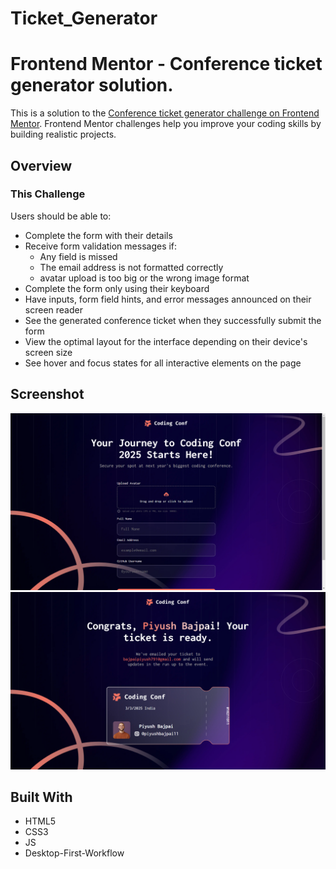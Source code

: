 # Ticket_Generator

# Frontend Mentor - Conference ticket generator solution.
This is a solution to the [Conference ticket generator challenge on Frontend Mentor](https://www.frontendmentor.io/challenges/conference-ticket-generator-oq5gFIU12w). Frontend Mentor challenges help you improve your coding skills by building realistic projects.

## Overview  


### This Challenge

Users should be able to:

* Complete the form with their details
* Receive form validation messages if:
  * Any field is missed
  * The email address is not formatted correctly
  * avatar upload is too big or the wrong image format
* Complete the form only using their keyboard
* Have inputs, form field hints, and error messages announced on their screen reader
* See the generated conference ticket when they successfully submit the form
* View the optimal layout for the interface depending on their device's screen size
* See hover and focus states for all interactive elements on the page

## Screenshot
![](https://github.com/Piyushbajpai11/Ticket_Generator/blob/7f2bd348f29d42ee1a48fb42cf7bceebc492c4f4/images/Screenshot%20(49).png)  
![](https://github.com/Piyushbajpai11/Ticket_Generator/blob/7f2bd348f29d42ee1a48fb42cf7bceebc492c4f4/images/Screenshot%20(51).png)  

## Built With  
* HTML5
* CSS3
* JS
* Desktop-First-Workflow
